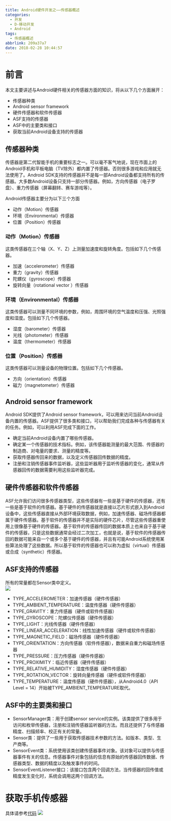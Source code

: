 ```yaml
---
title: Android硬件开发之——传感器概述
categories:
  - 开发
  - D-移动开发
  - Android
tags:
  - 传感器概述
abbrlink: 209a37a7
date: 2018-02-28 10:44:57
---
```

# 前言 
本文主要讲述与Android硬件相关的传感器方面的知识，将从以下几个方面展开：  

- 传感器种类  
- Android sensor framework
- 硬件传感器和软件传感器 
- ASF支持的传感器  
- ASF中的主要类和接口  
- 获取当前Android设备支持的传感器
  
<!--more-->   

## 传感器种类   
传感器是第二代智能手机的重要标志之一。可以毫不客气地说，现在市面上的Android手机和平板电脑（TV除外）都内置了传感器。否则很多游戏和应用就无法使用了。Android SDK支持的传感器并不是每一部Android设备都支持所有的传感器。大多数Android设备只支持一部分传感器。例如，方向传感器（电子罗盘）、重力传感器（屏幕翻转、赛车游戏等）。    

Android传感器主要分为以下三个方面   

- 动作（Motion）传感器  
- 环境（Environmental）传感器  
- 位置（Position）传感器  

### 动作（Motion）传感器    
 这类传感器在三个轴（X、Y、Z）上测量加速度和旋转角度。包括如下几个传感器。  

- 加速（accelerometer）传感器
- 重力（gravity）传感器  
- 陀螺仪（gyroscope）传感器  
- 旋转向量（rotational vector ）传感器  

### 环境（Environmental）传感器    
这类传感器可以测量不同环境的参数，例如，周围环境的空气温度和压强、光照强度和湿度。包括如下几个传感器。   

- 湿度（barometer）传感器  
- 光线（photometer）传感器   
- 温度（thermometer）传感器  

### 位置（Position）传感器    
这类传感器可以测量设备的物理位置。包括如下几个传感器。  

- 方向（orientation）传感器  
- 磁力（magnetometer）传感器  

## Android sensor framework  
Android SDK提供了Android sensor framework，可以用来访问当前Android设备内置的传感器。ASF提供了很多类和接口，可以帮助我们完成各种与传感器有关的任务。例如，可以利用ASF完成下面的工作。   

- 确定当前Android设备内置了哪些传感器。  
- 确定某一个传感器的技术指标。例如，该传感器能测量的最大范围、传感器的制造商、对电量的要求、测量的精度等。  
- 获取传感器传回来的数据，以及定义传感器回传数据的精度。  
- 注册和注销传感器事件监听器，这些监听器用于监听传感器的变化，通常从传感器回传的数据需要利用这些监听器完成。   

## 硬件传感器和软件传感器   
ASF允许我们访问很多传感器类型，这些传感器有一些是基于硬件的传感器，还有一些是基于软件的传感器。基于硬件的传感器就是直接以芯片形式嵌入到Android设备中，这些传感器直接从外部环境获取数据，例如，加速传感器、磁场传感器都属于硬件传感器。基于软件的传感器并不是实际的硬件芯片，尽管这些传感器重使用上很像基于硬件的传感器。基于软件的传感器传回的数据本质上也来自于基于硬件的传感器，只是这些数据通常会经过二次加工，也就是说，基于软件的传感器传回的数据可能来自一个或多个基于硬件的传感器，并且有可能Android系统使用某些算法处理了这些数据。所以基于软件的传感器也可以称为虚拟（virtual）传感器或合成（synthetic）传感器。    

## ASF支持的传感器   
所有的常量都在Sensor类中定义。   
![][1]  

- TYPE_ACCELEROMETER：加速传感器（硬件传感器）
- TYPE_AMBIENT_TEMPERATURE：温度传感器（硬件传感器）
- TYPE_GRAVITY：重力传感器（硬件或软件传感器）
- TYPE_GYROSCOPE：陀螺仪传感器（硬件传感器）
- TYPE_LIGHT：光线传感器（硬件传感器）
- TYPE_LINEAR_ACCELERATION：线性加速传感器（硬件或软件传感器）
- TYPE_MAGNETIC_FIELD：磁场传感器（硬件传感器）
- TYPE_ORIENTATION：方向传感器（软件传感器），数据来自重力和磁场传感器
- TYPE_PRESSURE：压力传感器（硬件传感器）
- TYPE_PROXIMITY：临近传感器（硬件传感器）
- TYPE_RELATIVE_HUMIDITY：湿度传感器（硬件传感器）
- TYPE_ROTATION_VECTOR：旋转向量传感器（硬件或软件传感器）
-  TYPE_TEMPERATURE：温度传感器（硬件传感器），从Android4.0（API Level = 14）开始被TYPE_AMBIENT_TEMPERATURE取代。   

## ASF中的主要类和接口  

- SensorManager类：用于创建sensor service的实例。该类提供了很多用于访问和枚举传感器，注册和注销传感器监听器的方法。而且还提供了与传感器精度、扫描频率、校正有关的常量。
- Sensor类：提供了一些用于获取传感器技术参数的方法。如版本、类型、生产商等。
- SensorEvent类：系统使用该类创建传感器事件对象。该对象可以提供与传感器事件有关的信息。传感器事件对象包括的信息有原始的传感器回传数据、传感器类型、数据的精度以及触发事件的时间。
- SensorEventListener接口：该接口包含两个回调方法，当传感器的回传值或精度发生变化时，系统会调用这两个回调方法。

# 获取手机传感器  
具体请参考[代码][3]
![][2]  




[1]: https://cdn.jsdelivr.net/gh/PGzxc/CDN@master/blog-image/sense-type.png
[2]: https://cdn.jsdelivr.net/gh/PGzxc/CDN@master/blog-image/sense-list-phone.png  
[3]: https://github.com/PGzxc/SenseList
  
